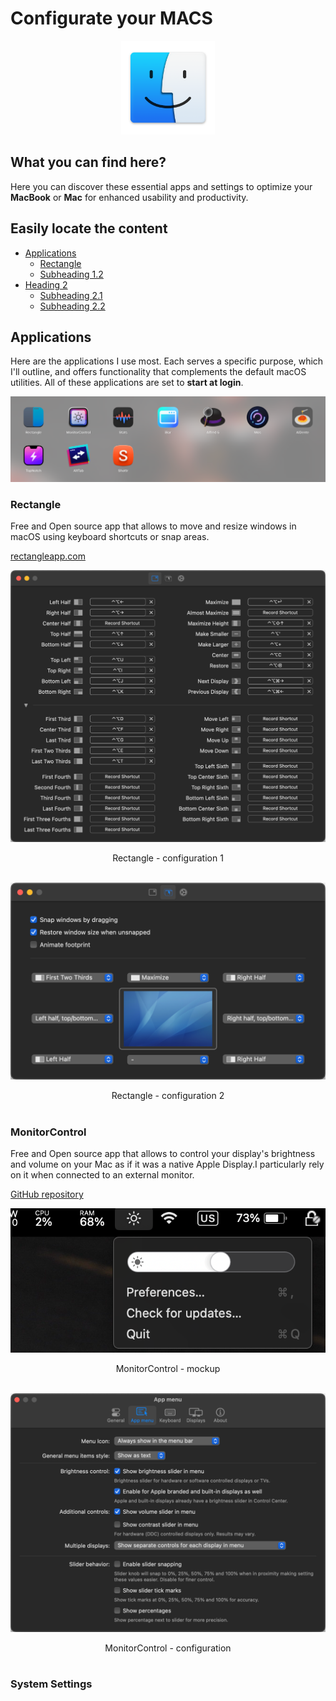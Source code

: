 # Configurate your MACS

<p align="center"><img src="logo.png" width=150px></p> 

## What you can find here?
Here you can discover these essential apps and settings to optimize your **MacBook** or **Mac** for enhanced usability and productivity.

## Easily locate the content
- [Applications](#Applications)
  - [Rectangle](#rectangle)
  - [Subheading 1.2](#subheading-12)
- [Heading 2](#heading-2)
  - [Subheading 2.1](#subheading-21)
  - [Subheading 2.2](#subheading-22)

## Applications
Here are the applications I use most. Each serves a specific purpose, which I'll outline, and offers functionality that complements the default macOS utilities. All of these applications are set to **start at login**.

<p align="center"><img src="applications.png" width=auto></p> 

### Rectangle
Free and Open source app that allows to move and resize windows in macOS using keyboard shortcuts or snap areas. 

[rectangleapp.com]("https://rectangleapp.com/")

![](rectangle-config.png)
<p align="center" justify="center">Rectangle - configuration 1<br><br />

![](rectangle-config2.png)
<p align="center" justify="center">Rectangle - configuration 2<br><br />

### MonitorControl
Free and Open source app that allows to control your display's brightness and volume on your Mac as if it was a native Apple Display.I particularly rely on it when connected to an external monitor.

[GitHub repository]("https://github.com/MonitorControl/MonitorControl")

![](monitorControl-mockup.png)
<p align="center" justify="center">MonitorControl - mockup<br><br />

![](monitorControl-config.png)
<p align="center" justify="center">MonitorControl - configuration<br><br />

### System Settings
